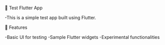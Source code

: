 📱 Test Flutter App

-This is a simple test app built using Flutter.

🚀 Features

-Basic UI for testing
-Sample Flutter widgets
-Experimental functionalities

